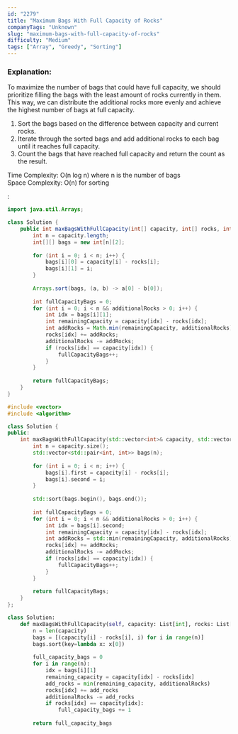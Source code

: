 ```yaml
---
id: "2279"
title: "Maximum Bags With Full Capacity of Rocks"
companyTags: "Unknown"
slug: "maximum-bags-with-full-capacity-of-rocks"
difficulty: "Medium"
tags: ["Array", "Greedy", "Sorting"]
---
```


### Explanation:
To maximize the number of bags that could have full capacity, we should prioritize filling the bags with the least amount of rocks currently in them. This way, we can distribute the additional rocks more evenly and achieve the highest number of bags at full capacity.

1. Sort the bags based on the difference between capacity and current rocks.
2. Iterate through the sorted bags and add additional rocks to each bag until it reaches full capacity.
3. Count the bags that have reached full capacity and return the count as the result.

Time Complexity: O(n log n) where n is the number of bags  
Space Complexity: O(n) for sorting

:

```java
import java.util.Arrays;

class Solution {
    public int maxBagsWithFullCapacity(int[] capacity, int[] rocks, int additionalRocks) {
        int n = capacity.length;
        int[][] bags = new int[n][2];
        
        for (int i = 0; i < n; i++) {
            bags[i][0] = capacity[i] - rocks[i];
            bags[i][1] = i;
        }
        
        Arrays.sort(bags, (a, b) -> a[0] - b[0]);
        
        int fullCapacityBags = 0;
        for (int i = 0; i < n && additionalRocks > 0; i++) {
            int idx = bags[i][1];
            int remainingCapacity = capacity[idx] - rocks[idx];
            int addRocks = Math.min(remainingCapacity, additionalRocks);
            rocks[idx] += addRocks;
            additionalRocks -= addRocks;
            if (rocks[idx] == capacity[idx]) {
                fullCapacityBags++;
            }
        }
        
        return fullCapacityBags;
    }
}
```

```cpp
#include <vector>
#include <algorithm>

class Solution {
public:
    int maxBagsWithFullCapacity(std::vector<int>& capacity, std::vector<int>& rocks, int additionalRocks) {
        int n = capacity.size();
        std::vector<std::pair<int, int>> bags(n);
        
        for (int i = 0; i < n; i++) {
            bags[i].first = capacity[i] - rocks[i];
            bags[i].second = i;
        }
        
        std::sort(bags.begin(), bags.end());
        
        int fullCapacityBags = 0;
        for (int i = 0; i < n && additionalRocks > 0; i++) {
            int idx = bags[i].second;
            int remainingCapacity = capacity[idx] - rocks[idx];
            int addRocks = std::min(remainingCapacity, additionalRocks);
            rocks[idx] += addRocks;
            additionalRocks -= addRocks;
            if (rocks[idx] == capacity[idx]) {
                fullCapacityBags++;
            }
        }
        
        return fullCapacityBags;
    }
};
```

```python
class Solution:
    def maxBagsWithFullCapacity(self, capacity: List[int], rocks: List[int], additionalRocks: int) -> int:
        n = len(capacity)
        bags = [(capacity[i] - rocks[i], i) for i in range(n)]
        bags.sort(key=lambda x: x[0])
        
        full_capacity_bags = 0
        for i in range(n):
            idx = bags[i][1]
            remaining_capacity = capacity[idx] - rocks[idx]
            add_rocks = min(remaining_capacity, additionalRocks)
            rocks[idx] += add_rocks
            additionalRocks -= add_rocks
            if rocks[idx] == capacity[idx]:
                full_capacity_bags += 1
        
        return full_capacity_bags
```